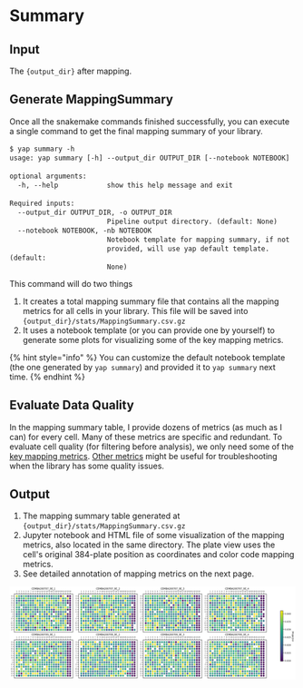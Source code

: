 # Summary

## Input

The `{output_dir}` after mapping.

## Generate MappingSummary

Once all the snakemake commands finished successfully, you can execute a single command to get the final mapping summary of your library.

```text
$ yap summary -h
usage: yap summary [-h] --output_dir OUTPUT_DIR [--notebook NOTEBOOK]

optional arguments:
  -h, --help            show this help message and exit

Required inputs:
  --output_dir OUTPUT_DIR, -o OUTPUT_DIR
                        Pipeline output directory. (default: None)
  --notebook NOTEBOOK, -nb NOTEBOOK
                        Notebook template for mapping summary, if not
                        provided, will use yap default template. (default:
                        None)
```

This command will do two things

1. It creates a total mapping summary file that contains all the mapping metrics for all cells in your library. This file will be saved into `{output_dir}/stats/MappingSummary.csv.gz`
2. It uses a notebook template \(or you can provide one by yourself\) to generate some plots for visualizing some of the key mapping metrics.

{% hint style="info" %}
You can customize the default notebook template \(the one generated by `yap summary`\) and provided it to `yap summary` next time.
{% endhint %}

## Evaluate Data Quality

In the mapping summary table, I provide dozens of metrics \(as much as I can\) for every cell. Many of these metrics are specific and redundant. To evaluate cell quality \(for filtering before analysis\), we only need some of the [key mapping metrics](mapping-metrics/key-mapping-metrics.md). [Other metrics](mapping-metrics/all-mapping-metrics.md) might be useful for troubleshooting when the library has some quality issues.

## Output

1. The mapping summary table generated at `{output_dir}/stats/MappingSummary.csv.gz`
2. Jupyter notebook and HTML file of some visualization of the mapping metrics, also located in the same directory. The plate view uses the cell's original 384-plate position as coordinates and color code mapping metrics.
3. See detailed annotation of mapping metrics on the next page.

![Plate view of mapping metrics](.gitbook/assets/download.png)




